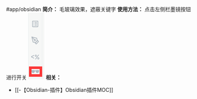 #app/obsidian 
**简介：**
毛玻璃效果，遮蔽关键字
**使用方法：**
点击左侧栏墨镜按钮进行开关
![](https://raw.githubusercontent.com/ContraChen/picBed/master/img/202204302220476.png)
**相关：**
* [[-【Obsidian-插件】Obsidian插件MOC]]
